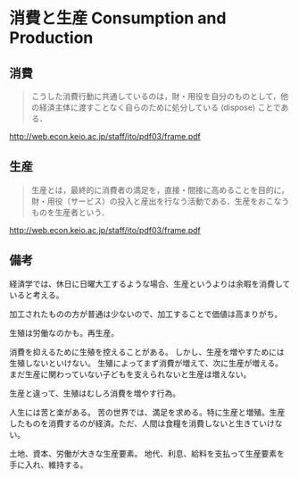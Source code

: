 # 消費と生産 Consumption and Production

## 消費

> こうした消費行動に共通しているのは，財・用役を自分のものとして，他の経済主体に渡すことなく自らのために処分している (dispose) ことである．

http://web.econ.keio.ac.jp/staff/ito/pdf03/frame.pdf

## 生産

> 生産とは，最終的に消費者の満足を，直接・間接に高めることを目的に，財・用役（サービス）の投入と産出を行なう活動である．生産をおこなうものを生産者という．

http://web.econ.keio.ac.jp/staff/ito/pdf03/frame.pdf

## 備考

経済学では、休日に日曜大工するような場合、生産というよりは余暇を消費していると考える。

加工されたものの方が普通は少ないので、加工することで価値は高まりがち。

生殖は労働なのかも。再生産。

消費を抑えるために生殖を控えることがある。
しかし、生産を増やすためには生殖しないといけない。
生殖によってまず消費が増えて、次に生産が増える。
まだ生産に関わっていない子どもを支えられないと生産は増えない。

生産と違って、生殖はむしろ消費を増やす行為。

人生には苦と楽がある。
苦の世界では、満足を求める。特に生産と増殖。生産したものを消費するのが経済。ただ、人間は食糧を消費しないと生きていけない。

土地、資本、労働が大きな生産要素。
地代、利息、給料を支払って生産要素を手に入れ、維持する。
